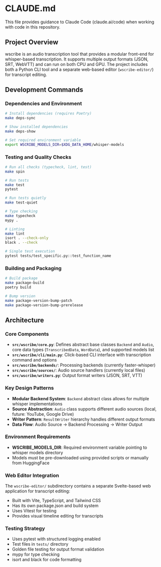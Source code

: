 # CLAUDE.md

This file provides guidance to Claude Code (claude.ai/code) when working with code in this repository.

## Project Overview

wscribe is an audio transcription tool that provides a modular front-end for whisper-based transcription. It supports multiple output formats (JSON, SRT, WebVTT) and can run on both CPU and GPU. The project includes both a Python CLI tool and a separate web-based editor (`wscribe-editor/`) for transcript editing.

## Development Commands

### Dependencies and Environment
```bash
# Install dependencies (requires Poetry)
make deps-sync

# Show installed dependencies
make deps-show

# Set required environment variable
export WSCRIBE_MODELS_DIR=$XDG_DATA_HOME/whisper-models
```

### Testing and Quality Checks
```bash
# Run all checks (typecheck, lint, test)
make spin

# Run tests
make test
pytest

# Run tests quietly
make test-quiet

# Type checking
make typecheck
mypy .

# Linting
make lint
isort . --check-only
black . --check

# Single test execution
pytest tests/test_specific.py::test_function_name
```

### Building and Packaging
```bash
# Build package
make package-build
poetry build

# Bump version
make package-version-bump-patch
make package-version-bump-prerelease
```

## Architecture

### Core Components

- **`src/wscribe/core.py`**: Defines abstract base classes `Backend` and `Audio`, core data types (`TranscribedData`, `WordData`), and supported models list
- **`src/wscribe/cli/main.py`**: Click-based CLI interface with transcription command and options
- **`src/wscribe/backends/`**: Processing backends (currently faster-whisper)
- **`src/wscribe/sources/`**: Audio source handlers (currently local files)
- **`src/wscribe/writers.py`**: Output format writers (JSON, SRT, VTT)

### Key Design Patterns

- **Modular Backend System**: `Backend` abstract class allows for multiple whisper implementations
- **Source Abstraction**: `Audio` class supports different audio sources (local, future: YouTube, Google Drive)
- **Writer Pattern**: `ResultWriter` hierarchy handles different output formats
- **Data Flow**: Audio Source → Backend Processing → Writer Output

### Environment Requirements

- **WSCRIBE_MODELS_DIR**: Required environment variable pointing to whisper models directory
- Models must be pre-downloaded using provided scripts or manually from HuggingFace

### Web Editor Integration

The `wscribe-editor/` subdirectory contains a separate Svelte-based web application for transcript editing:
- Built with Vite, TypeScript, and Tailwind CSS
- Has its own package.json and build system
- Uses Vitest for testing
- Provides visual timeline editing for transcripts

### Testing Strategy

- Uses pytest with structured logging enabled
- Test files in `tests/` directory
- Golden file testing for output format validation
- mypy for type checking
- isort and black for code formatting